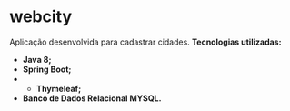 # webcity

Aplicação desenvolvida para cadastrar cidades.
**Tecnologias utilizadas:**
- **Java 8;**
- **Spring Boot;**
- - **Thymeleaf;**
- **Banco de Dados Relacional MYSQL.**
